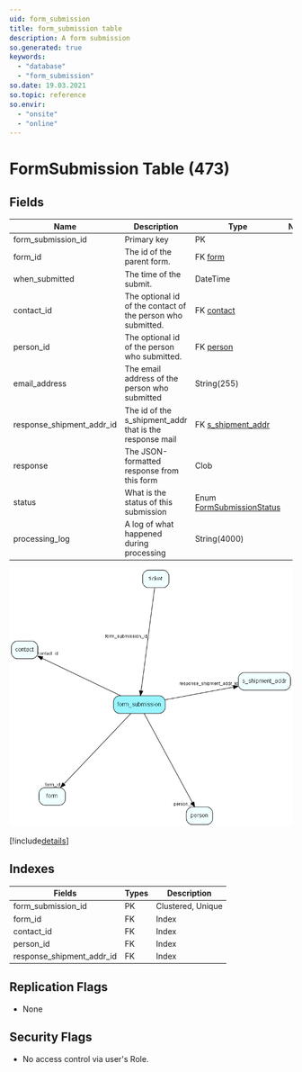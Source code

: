 ```yaml
---
uid: form_submission
title: form_submission table
description: A form submission
so.generated: true
keywords:
  - "database"
  - "form_submission"
so.date: 19.03.2021
so.topic: reference
so.envir:
  - "onsite"
  - "online"
---
```


# FormSubmission Table (473)

## Fields

| Name | Description | Type | Null |
|------|-------------|------|:----:|
|form\_submission\_id|Primary key|PK| |
|form\_id|The id of the parent form.|FK [form](form.md)| |
|when\_submitted|The time of the submit.|DateTime|&#x25CF;|
|contact\_id|The optional id of the contact of the person who submitted.|FK [contact](contact.md)| |
|person\_id|The optional id of the person who submitted.|FK [person](person.md)| |
|email\_address|The email address of the person who submitted|String(255)|&#x25CF;|
|response\_shipment\_addr\_id|The id of the s_shipment_addr that is the response mail|FK [s_shipment_addr](s_shipment_addr.md)| |
|response|The JSON-formatted response from this form|Clob|&#x25CF;|
|status|What is the status of this submission|Enum [FormSubmissionStatus](enums\EnumFormSubmissionStatus.md)| |
|processing\_log|A log of what happened during processing|String(4000)|&#x25CF;|


![form_submission table relationship diagram](media\form_submission.png)

[!include[details](./includes/form-submission.md)]

## Indexes

| Fields | Types | Description |
|--------|-------|-------------|
|form\_submission\_id |PK |Clustered, Unique |
|form\_id |FK |Index |
|contact\_id |FK |Index |
|person\_id |FK |Index |
|response\_shipment\_addr\_id |FK |Index |

## Replication Flags

* None

## Security Flags

* No access control via user's Role.

